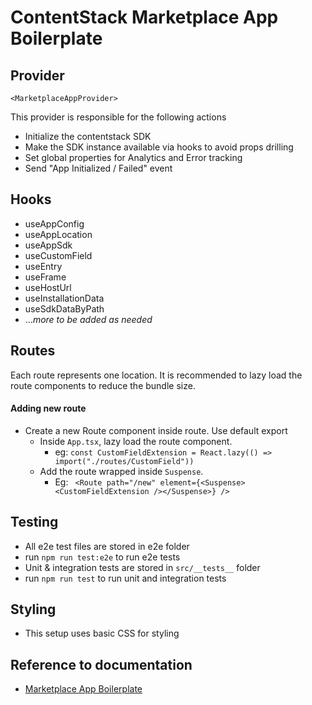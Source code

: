 # ContentStack Marketplace App Boilerplate

## Provider

`<MarketplaceAppProvider>`

This provider is responsible for the following actions

- Initialize the contentstack SDK
- Make the SDK instance available via hooks to avoid props drilling
- Set global properties for Analytics and Error tracking
- Send "App Initialized / Failed" event

## Hooks

- useAppConfig
- useAppLocation
- useAppSdk
- useCustomField
- useEntry
- useFrame
- useHostUrl
- useInstallationData
- useSdkDataByPath
- ...*more to be added as needed*

## Routes

Each route represents one location. It is recommended to lazy load the route components to reduce the bundle
size. 

#### Adding new route

- Create a new Route component inside route. Use default export
  - Inside `App.tsx`, lazy load the route component.  
    - eg: `const CustomFieldExtension = React.lazy(() => import("./routes/CustomField"))`
  - Add the route wrapped inside `Suspense`. 
    - Eg: ``` <Route path="/new" element={<Suspense><CustomFieldExtension /></Suspense>} />```

## Testing

- All e2e test files are stored in e2e folder
- run `npm run test:e2e` to run e2e tests
- Unit & integration tests are stored in `src/__tests__` folder
- run `npm run test` to run unit and integration tests


## Styling

- This setup uses basic CSS for styling

## Reference to documentation

- [Marketplace App Boilerplate](https://www.contentstack.com/docs/developers/developer-hub/marketplace-app-boilerplate/)
